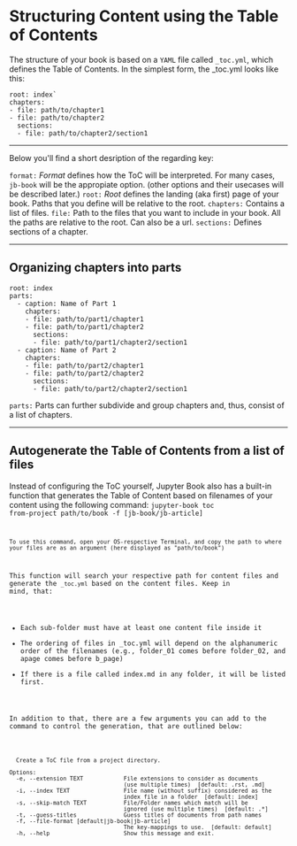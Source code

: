 # Structuring Content using the Table of Contents

The structure of your book is based on a `YAML` file called `_toc.yml`, which defines the Table of Contents.
In the simplest form, the _toc.yml looks like this:

```format: jb-book
root: index`
chapters:
- file: path/to/chapter1
- file: path/to/chapter2
  sections:
  - file: path/to/chapter2/section1
```
___
Below you'll find a short desription of the regarding key:

`format:`
*Format* defines how the ToC will be interpreted. For many cases, `jb-book` will be the appropiate option. (other options and their usecases will be  described later.)
`root:`
*Root* defines the landing (aka first) page of your book. Paths that you define will be relative to the root.
`chapters:`
Contains a list of files.
`file:`
Path to the files that you want to include in your book. All the paths are relative to the root.
Can also be a url. 
`sections:`
Defines sections of a chapter.
___
## Organizing chapters into parts

```format: jb-book
root: index
parts:
  - caption: Name of Part 1
    chapters:
    - file: path/to/part1/chapter1
    - file: path/to/part1/chapter2
      sections:
      - file: path/to/part1/chapter2/section1
  - caption: Name of Part 2
    chapters:
    - file: path/to/part2/chapter1
    - file: path/to/part2/chapter2
      sections:
      - file: path/to/part2/chapter2/section1
```
`parts:`
Parts can further subdivide and group chapters and, thus, consist of a list of chapters. 
___
## Autogenerate the Table of Contents from a list of files
Instead of configuring the ToC yourself, Jupyter Book also has a built-in function that generates the Table of Content based on filenames of your content using the following command:
<code>jupyter-book toc from-project path/to/book -f [jb-book/jb-article]

```{note} Note
To use this command, open your OS-respective Terminal, and copy the path to where your files are as an argument (here displayed as "path/to/book")
```
This function will search your respective path for content files and generate the `_toc.yml` based on the content files. Keep in mind, that:
* Each sub-folder must have at least one content file inside it
* The ordering of files in _toc.yml will depend on the alphanumeric order of the filenames (e.g., folder_01 comes before folder_02, and apage comes before b_page)
* If there is a file called index.md in any folder, it will be listed first.

In addition to that, there are a few arguments you can add to the command to control the generation, that are outlined below:

```Usage: jupyter-book toc from-project [OPTIONS] SITE_DIR

  Create a ToC file from a project directory.

Options:
  -e, --extension TEXT            File extensions to consider as documents
                                  (use multiple times)  [default: .rst, .md]
  -i, --index TEXT                File name (without suffix) considered as the
                                  index file in a folder  [default: index]
  -s, --skip-match TEXT           File/Folder names which match will be
                                  ignored (use multiple times)  [default: .*]
  -t, --guess-titles              Guess titles of documents from path names
  -f, --file-format [default|jb-book|jb-article]
                                  The key-mappings to use.  [default: default]
  -h, --help                      Show this message and exit.
  ````

